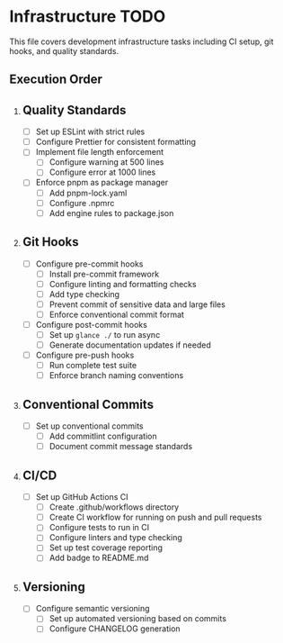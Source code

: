 # Infrastructure TODO

This file covers development infrastructure tasks including CI setup, git hooks, and quality standards.

## Execution Order

1. ## Quality Standards
   - [ ] Set up ESLint with strict rules
   - [ ] Configure Prettier for consistent formatting
   - [ ] Implement file length enforcement
     - [ ] Configure warning at 500 lines
     - [ ] Configure error at 1000 lines
   - [ ] Enforce pnpm as package manager
     - [ ] Add pnpm-lock.yaml
     - [ ] Configure .npmrc
     - [ ] Add engine rules to package.json

2. ## Git Hooks
   - [ ] Configure pre-commit hooks
     - [ ] Install pre-commit framework
     - [ ] Configure linting and formatting checks
     - [ ] Add type checking
     - [ ] Prevent commit of sensitive data and large files
     - [ ] Enforce conventional commit format
   - [ ] Configure post-commit hooks
     - [ ] Set up `glance ./` to run async
     - [ ] Generate documentation updates if needed
   - [ ] Configure pre-push hooks
     - [ ] Run complete test suite
     - [ ] Enforce branch naming conventions

3. ## Conventional Commits
   - [ ] Set up conventional commits
     - [ ] Add commitlint configuration
     - [ ] Document commit message standards

4. ## CI/CD
   - [ ] Set up GitHub Actions CI
     - [ ] Create .github/workflows directory
     - [ ] Create CI workflow for running on push and pull requests
     - [ ] Configure tests to run in CI
     - [ ] Configure linters and type checking
     - [ ] Set up test coverage reporting
     - [ ] Add badge to README.md

5. ## Versioning
   - [ ] Configure semantic versioning
     - [ ] Set up automated versioning based on commits
     - [ ] Configure CHANGELOG generation
